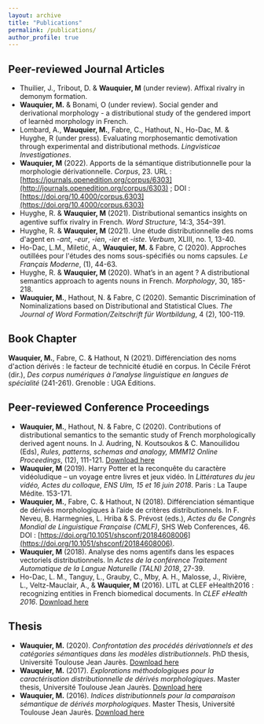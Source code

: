 ```yaml
---
layout: archive
title: "Publications"
permalink: /publications/
author_profile: true
---
```


Peer-reviewed Journal Articles
------

- Thuilier, J., Tribout, D. & **Wauquier, M** (under review). Affixal rivalry in demonym formation.
- **Wauquier, M.** & Bonami, O (under review). Social gender and derivational morphology - a distributional study of the gendered import of learnèd morphology in French.
- Lombard, A., **Wauquier, M.**, Fabre, C., Hathout, N., Ho-Dac, M. & Huyghe, R (under press). Evaluating morphosemantic demotivation through experimental and distributional methods. *Lingvisticae Investigationes*.
- **Wauquier, M** (2022). Apports de la sémantique distributionnelle pour la morphologie dérivationnelle. *Corpus*, 23. URL : [https://journals.openedition.org/corpus/6303](http://journals.openedition.org/corpus/6303) ; DOI : [https://doi.org/10.4000/corpus.6303](https://doi.org/10.4000/corpus.6303)
- Huyghe, R. & **Wauquier, M** (2021). Distributional semantics insights on agentive sufﬁx rivalry in French. *Word Structure*, 14:3, 354–391.
- Huyghe, R. & **Wauquier, M** (2021). Une étude distributionnelle des noms d'agent en *-ant*, *-eur*, *-ien*, *-ier* et *-iste*. *Verbum*, XLIII, no. 1, 13-40.
- Ho-Dac, L.M., Miletić, A., **Wauquier, M.** & Fabre, C (2020). Approches outillées pour l'études des noms sous-spécifiés ou noms capsules. *Le Français Moderne*, (1), 44-63.
- Huyghe, R. & **Wauquier, M** (2020). What’s in an agent ? A distributional semantics approach to agents nouns in French. *Morphology*, 30, 185-218.
- **Wauquier, M.**, Hathout, N. & Fabre, C (2020). Semantic Discrimination of Nominalizations based on Distributional and Statistical Clues. *The Journal of Word Formation/Zeitschrift für Wortbildung*, 4 (2), 100-119.

Book Chapter
------

**Wauquier, M.**, Fabre, C. & Hathout, N (2021). Différenciation des noms d'action dérivés : le facteur de technicité étudié en corpus. In Cécile Frérot (dir.), *Des corpus numériques à l’analyse linguistique en langues de spécialité* (241-261). Grenoble : UGA Éditions.

Peer-reviewed Conference Proceedings
------

- **Wauquier, M.**, Hathout, N. & Fabre, C (2020).  Contributions of distributional semantics to the semantic study of French morphologically derived agent nouns. In J. Audring, N. Koutsoukos & C.
Manouilidou (Eds), *Rules, patterns, schemas and analogy, MMM12 Online Proceedings*, (12), 111-121. [Download here](https://mmm.library.upatras.gr/mmm/article/download/3254/3514)
- **Wauquier, M** (2019). Harry Potter et la reconquête du caractère vidéoludique – un voyage entre livres et jeux vidéo. In *Littératures du jeu vidéo, Actes du colloque, ENS Ulm, 15 et 16 juin 2018*. Paris : La Taupe Médite. 153-171.
- **Wauquier, M.**, Fabre, C. & Hathout, N (2018). Différenciation sémantique de dérivés morphologiques à l’aide de critères distributionnels. In F. Neveu, B. Harmegnies, L. Hriba & S. Prévost (eds.), *Actes du 6e Congrès Mondial de Linguistique Française (CMLF)*, SHS Web
Conferences, 46. DOI : [https://doi.org/10.1051/shsconf/20184608006](https://doi.org/10.1051/shsconf/20184608006).
- **Wauquier, M** (2018). Analyse des noms agentifs dans les espaces vectoriels distributionnels. In *Actes de la conférence Traitement Automatique de la Langue Naturelle (TALN) 2018*, 27-39.
- Ho-Dac, L. M., Tanguy, L., Grauby, C., Mby, A. H., Malosse, J., Rivière, L., Veltz-Mauclair, A., & **Wauquier, M** (2016). LITL at CLEF eHealth2016 : recognizing entities in French biomedical documents. In *CLEF eHealth 2016*. [Download here](https://hal.archives-ouvertes.fr/hal-01365928)

Thesis
------

- **Wauquier, M.** (2020). *Confrontation des procédés dérivationnels et des catégories sémantiques dans les modèles distributionnels*. PhD thesis, Université Toulouse Jean Jaurès. [Download here](https://dante.univ-tlse2.fr/s/fr/item/11235)
- **Wauquier, M.** (2017). *Explorations méthodologiques pour la caractérisation distributionnelle de dérivés morphologiques*. Master thesis, Université Toulouse Jean Jaurès. [Download here](http://dante.univ-tlse2.fr/4137/)
- **Wauquier, M.** (2016). *Indices distributionnels pour la comparaison sémantique de dérivés morphologiques*. Master Thesis, Université Toulouse Jean Jaurès. [Download here](http://dante.univ-tlse2.fr/1827/)


